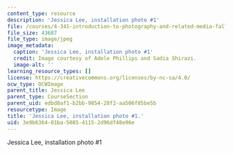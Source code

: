 ```yaml
---
content_type: resource
description: 'Jessica Lee, installation photo #1'
file: /courses/4-341-introduction-to-photography-and-related-media-fall-2007/3e9b636401ba508541152d96df48e96e_lee4.jpg
file_size: 43687
file_type: image/jpeg
image_metadata:
  caption: 'Jessica Lee, installation photo #1'
  credit: Image courtesy of Adele Phillips and Sadia Shirazi.
  image-alt: ''
learning_resource_types: []
license: https://creativecommons.org/licenses/by-nc-sa/4.0/
ocw_type: OCWImage
parent_title: Jessica Lee
parent_type: CourseSection
parent_uid: edbd8af1-b2bb-9854-28f2-aa506f85be5b
resourcetype: Image
title: 'Jessica Lee, installation photo #1.'
uid: 3e9b6364-01ba-5085-4115-2d96df48e96e
---
```

Jessica Lee, installation photo #1